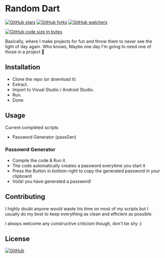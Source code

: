 # Random Dart

[![GitHub stars](https://img.shields.io/github/stars/SirAnxiousALot/RandomFlutter?style=for-the-badge)](#)
[![GitHub forks](https://img.shields.io/github/forks/SirAnxiousALot/RandomFlutter?style=for-the-badge)](#)
[![GitHub watchers](https://img.shields.io/github/watchers/SirAnxiousALot/RandomFlutter?style=for-the-badge)](#)

[![GitHub code size in bytes](https://img.shields.io/github/languages/code-size/SirAnxiousALot/RandomFlutter?style=for-the-badge)](#)

Basically, where I make projects for fun and throw them to never see the light of day again.
Who knows, Maybe one day I'm going to need one of those in a project :shrug:

## Installation
- Clone the repo (or download it)
- Extract.
- Import to Visual Studio / Android Studio.
- Run.
- Done.

## Usage
Current completed scripts
- Password Generator (passGen)


### Passowrd Generator ###
- Compile the code & Run it.
- The code automatically creates a password everytime you start it
- Press the Button in bottom-right to copy the generated password in your clipboard
- Voilà! you have generated a password!



## Contributing
I highly doubt anyone would waste his time on most of my scripts but I usually do my best to keep everything as clean and efficient as possible.

I always welcome any constructive criticism though, don't be shy :)

## License
[![GitHub](https://img.shields.io/github/license/SirAnxiousALot/RandomFlutter?style=for-the-badge)](https://github.com/SirAnxiousALot/RandomFlutter/blob/master/LICENSE.md)

